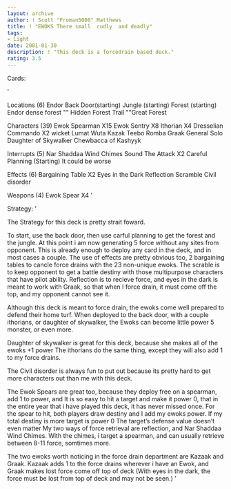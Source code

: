 ```yaml
---
layout: archive
author: ! Scott "Froman5000" Matthews
title: ! "EWOKS There small  cudly  and deadly"
tags:
- Light
date: 2001-01-30
description: ! "This deck is a forcedrain based deck."
rating: 3.5
---
```

Cards: 

'

Locations (6)
Endor Back Door(starting)
Jungle (starting)
Forest (starting)
Endor dense forest
"" Hidden Forest Trail
""Great Forest

Characters (39)
Ewok Spearman X15
Ewok Sentry X8
Ithorian X4
Dresselian Commando X2
wicket
Lumat
Wuta
Kazak
Teebo
Romba
Graak
General Solo
Daughter of Skywalker
Chewbacca of Kashyyk

Interrupts (5)
Nar Shaddaa Wind Chimes
Sound The Attack X2
Careful Planning (Starting)
It could be worse

Effects (6)
Bargaining Table X2
Eyes in the Dark
Reflection
Scramble
Civil disorder

Weapons (4)
Ewok Spear X4 '

Strategy: '

The Strategy for this deck is pretty strait foward.

To start, use the back door, then use carful planning to get the forest and the jungle.
At this point i am now generating 5 force without any sites from opponent.
This is already enough to deploy any card in the deck, and in most cases a couple.
The use of effects are pretty obvious too, 2 bargaining tables to cancle force drains with the 23 non-unique ewoks.
The scrable is to keep opponent to get a battle destiny with those multipurpose characters that have pilot ability.
Reflection is to recieve force, and eyes in the dark is meant to work with Graak, so that when I force drain, it must come off the top, and my opponent cannot see it.

Although this deck is meant to force drain, the ewoks come well prepared to defend their home turf.  When deployed to the back door, with a couple ithorians, or daughter of skywalker, the Ewoks can become little power 5 monster, or even more.

Daughter of skywalker is great for this deck, because she makes all of the ewoks +1 power
The ithorians do the same thing, except they will also add 1 to my force drains.

The Civil disorder is always fun to put out because its pretty hard to get more characters out than me with this deck.

The Ewok Spears are great too, because they deploy free on a spearman, add 1 to power, and It is so easy to hit a target and make it power 0, that in the entire year that i have played this deck, it has never missed once.  For the spear to hit, both players draw destiny and I add my ewoks power.  If my total destiny is more target is power 0  The target’s defense value doesn’t even matter
My two ways of force retrieval are reflection, and Nar Shaddaa Wind Chimes.  With the chimes, i target a spearman, and can usually retrieve between 8-11 force, somtimes more.

The two ewoks worth noticing in the force drain department are Kazaak and Graak.  Kazaak adds 1 to the force drains wherever i have an Ewok, and Graak makes lost force come off top of deck (With eyes in the dark, the force must be lost from top of deck and may not be seen.) '